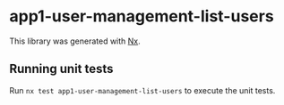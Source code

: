 # app1-user-management-list-users

This library was generated with [Nx](https://nx.dev).

## Running unit tests

Run `nx test app1-user-management-list-users` to execute the unit tests.
